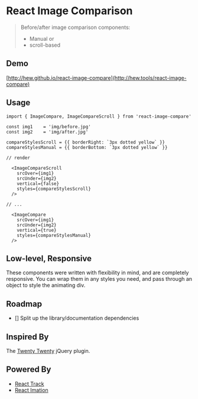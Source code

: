 # React Image Comparison

> Before/after image comparison components: <br>
> - Manual or
> - scroll-based


## Demo 

[http://hew.github.io/react-image-compare](http://hew.tools/react-image-compare)

## Usage

```
import { ImageCompare, ImageCompareScroll } from 'react-image-compare'

const img1    = 'img/before.jpg'
const img2    = 'img/after.jpg'

compareStylesScroll = {{ borderRight: `3px dotted yellow` }}
compareStylesManual = {{ borderBottom: `3px dotted yellow` }}

// render

  <ImageCompareScroll
    srcOver={img1}
    srcUnder={img2}
    vertical={false}
    styles={compareStylesScroll}
  />

// ...

  <ImageCompare
    srcOver={img1}
    srcUnder={img2}
    vertical={true}
    styles={compareStylesManual}
  />

```

## Low-level, Responsive

These components were written with flexibility in mind, and are completely responsive.
You can wrap them in any styles you need, and pass through an object to style the animating div.

## Roadmap

- [] Split up the library/documentation dependencies

## Inspired By

The [Twenty Twenty](http://zurb.com/playground/twentytwenty) jQuery plugin.

## Powered By

- [React Track](https://github.com/gilbox/react-track)
- [React Imation](https://github.com/gilbox/react-imation)
